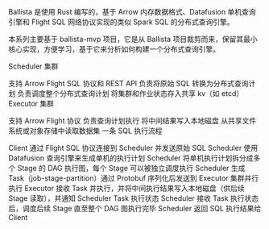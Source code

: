 Ballista 是使用 Rust 编写的，基于 Arrow 内存数据格式、Datafusion 单机查询引擎和 Flight SQL 网络协议实现的类似 Spark SQL 的分布式查询引擎。

本系列主要基于 ballista-mvp 项目，它是从 Ballista 项目裁剪而来，保留其最小核心实现，方便学习，基于它来分析如何构建一个分布式查询引擎。


Scheduler 集群

支持 Arrow Flight SQL 协议和 REST API
负责将原始 SQL 转换为分布式查询计划
负责调度整个分布式查询计划
将集群和作业状态存入共享 kv（如 etcd）
Executor 集群

支持 Arrow Flight 协议
负责查询计划执行
将中间结果写入本地磁盘
从共享文件系统或对象存储中读取数据集
一条 SQL 执行流程

Client 通过 Flight SQL 协议连接到 Scheduler 并发送原始 SQL
Scheduler 使用 Datafusion 查询引擎来生成单机的执行计划
Scheduler 将单机执行计划拆分成多个 Stage 的 DAG 执行图，每个 Stage 可以被独立调度执行
Scheduler 生成 Task（job-stage-partition）通过 Protobuf 序列化后发送到 Executor 集群并行执行
Executor 接收 Task 并执行，并将中间执行结果写入本地磁盘（供后续 Stage 读取），并通知 Scheduler Task 执行状态
Scheduler 接收 Task 执行状态后，调度后续 Stage 直至整个 DAG 图执行完毕
Scheduler 返回 SQL 执行结果给 Client
